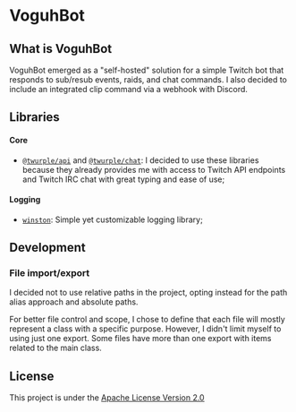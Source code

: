 # VoguhBot

## What is VoguhBot
VoguhBot emerged as a "self-hosted" solution for a simple Twitch bot that responds to sub/resub
events, raids, and chat commands. I also decided to include an integrated clip command via a webhook
with Discord.


## Libraries
#### Core
- [`@twurple/api`](https://www.npmjs.com/package/@twurple/api) and [`@twurple/chat`](https://www.npmjs.com/package/@twurple/chat): I decided to use these libraries because
they already provides me with access to Twitch API endpoints and Twitch IRC chat with great typing
and ease of use;

#### Logging
- [`winston`](https://www.npmjs.com/package/winston): Simple yet customizable logging library;


## Development

### File import/export

I decided not to use relative paths in the project, opting instead for the path alias approach and
absolute paths.

For better file control and scope, I chose to define that each file will mostly represent a class
with a specific purpose. However, I didn't limit myself to using just one export. Some files have
more than one export with items related to the main class.


## License

This project is under the [Apache License Version 2.0](LICENSE)